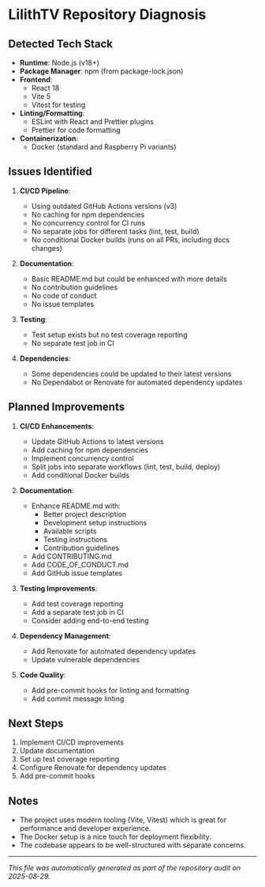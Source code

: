# LilithTV Repository Diagnosis

## Detected Tech Stack

- **Runtime**: Node.js (v18+)
- **Package Manager**: npm (from package-lock.json)
- **Frontend**:
  - React 18
  - Vite 5
  - Vitest for testing
- **Linting/Formatting**:
  - ESLint with React and Prettier plugins
  - Prettier for code formatting
- **Containerization**:
  - Docker (standard and Raspberry Pi variants)

## Issues Identified

1. **CI/CD Pipeline**:
   - Using outdated GitHub Actions versions (v3)
   - No caching for npm dependencies
   - No concurrency control for CI runs
   - No separate jobs for different tasks (lint, test, build)
   - No conditional Docker builds (runs on all PRs, including docs changes)

2. **Documentation**:
   - Basic README.md but could be enhanced with more details
   - No contribution guidelines
   - No code of conduct
   - No issue templates

3. **Testing**:
   - Test setup exists but no test coverage reporting
   - No separate test job in CI

4. **Dependencies**:
   - Some dependencies could be updated to their latest versions
   - No Dependabot or Renovate for automated dependency updates

## Planned Improvements

1. **CI/CD Enhancements**:
   - Update GitHub Actions to latest versions
   - Add caching for npm dependencies
   - Implement concurrency control
   - Split jobs into separate workflows (lint, test, build, deploy)
   - Add conditional Docker builds

2. **Documentation**:
   - Enhance README.md with:
     - Better project description
     - Development setup instructions
     - Available scripts
     - Testing instructions
     - Contribution guidelines
   - Add CONTRIBUTING.md
   - Add CODE_OF_CONDUCT.md
   - Add GitHub issue templates

3. **Testing Improvements**:
   - Add test coverage reporting
   - Add a separate test job in CI
   - Consider adding end-to-end testing

4. **Dependency Management**:
   - Add Renovate for automated dependency updates
   - Update vulnerable dependencies

5. **Code Quality**:
   - Add pre-commit hooks for linting and formatting
   - Add commit message linting

## Next Steps

1. Implement CI/CD improvements
2. Update documentation
3. Set up test coverage reporting
4. Configure Renovate for dependency updates
5. Add pre-commit hooks

## Notes

- The project uses modern tooling (Vite, Vitest) which is great for performance and developer experience.
- The Docker setup is a nice touch for deployment flexibility.
- The codebase appears to be well-structured with separate concerns.

---

*This file was automatically generated as part of the repository audit on 2025-08-29.*
